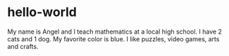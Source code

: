 # hello-world
My name is Angel and I teach mathematics at a local high school. I have 2 cats and 1 dog. My favorite color is blue. I like puzzles, video games, arts and crafts.
